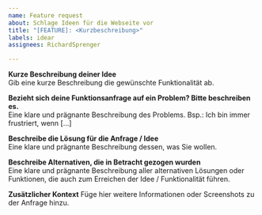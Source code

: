 ```yaml
---
name: Feature request
about: Schlage Ideen für die Webseite vor
title: "[FEATURE]: <Kurzbeschreibung>"
labels: idear
assignees: RichardSprenger

---
```


**Kurze Beschreibung deiner Idee**  
Gib eine kurze Beschreibung die gewünschte Funktionalität ab.

**Bezieht sich deine Funktionsanfrage auf ein Problem? Bitte beschreiben es.**   
Eine klare und prägnante Beschreibung des Problems. Bsp.: Ich bin immer frustriert, wenn [...]

**Beschreibe die Lösung für die Anfrage / Idee**   
Eine klare und prägnante Beschreibung dessen, was Sie wollen.

**Beschreibe Alternativen, die in Betracht gezogen wurden**   
Eine klare und prägnante Beschreibung aller alternativen Lösungen oder Funktionen, die auch zum Erreichen der Idee / Funktionalität führen.

**Zusätzlicher Kontext**
Füge hier weitere Informationen oder Screenshots zu der Anfrage hinzu.
